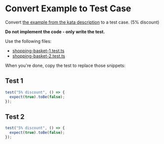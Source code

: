 # Convert Example to Test Case

Convert [the example from the kata description](https://sammancoaching.org/kata_descriptions/shopping_basket.html) to a test case. (5% discount)

**Do not implement the code - only write the test.**

Use the following files:

- [shopping-basket-1.test.ts](shopping-basket-1.test.ts)
- [shopping-basket-2.test.ts](shopping-basket-2.test.ts)

When you're done, copy the test to replace those snippets:

## Test 1

```ts
test("5% discount", () => {
  expect(true).toBe(false);
});
```

## Test 2

```ts
test("5% discount", () => {
  expect(true).toBe(false);
});
```

